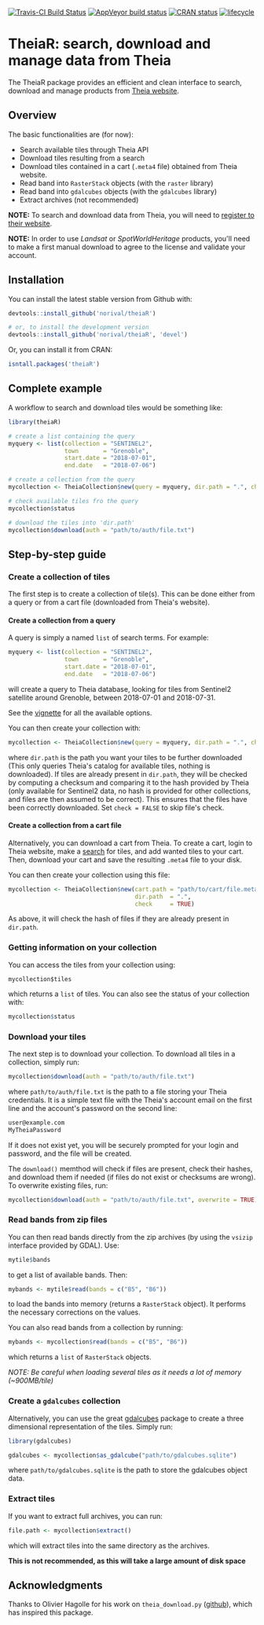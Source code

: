 [![Travis-CI Build Status](https://travis-ci.org/norival/theiaR.svg?branch=master)](https://travis-ci.org/norival/theiaR)
[![AppVeyor build status](https://ci.appveyor.com/api/projects/status/github/norival/theiaR?branch=master&svg=true)](https://ci.appveyor.com/project/norival/theiaR)
[![CRAN status](https://www.r-pkg.org/badges/version/theiaR)](https://cran.r-project.org/package=theiaR)
[![lifecycle](https://img.shields.io/badge/lifecycle-maturing-blue.svg)](https://www.tidyverse.org/lifecycle/#maturing)

# TheiaR: search, download and manage data from Theia

The TheiaR package provides an efficient and clean interface to search, download
and manage products from [Theia website](https://theia.cnes.fr/atdistrib/rocket/#/home).


## Overview

The basic functionalities are (for now):

- Search available tiles through Theia API
- Download tiles resulting from a search
- Download tiles contained in a cart (`.meta4` file) obtained from Theia
  website.
- Read band into `RasterStack` objects (with the `raster` library)
- Read band into `gdalcubes` objects (with the `gdalcubes` library)
- Extract archives (not recommended)

__NOTE:__ To search and download data from Theia, you will need to [register to
their website](https://sso.theia-land.fr/theia/register/register.xhtml).

__NOTE:__ In order to use _Landsat_ or _SpotWorldHeritage_ products, you'll need
to make a first manual download to agree to the license and validate your
account.


## Installation

You can install the latest stable version from Github with:

``` r
devtools::install_github('norival/theiaR')

# or, to install the development version
devtools::install_github('norival/theiaR', 'devel')
```

Or, you can install it from CRAN:

``` r
isntall.packages('theiaR')
```


## Complete example

A workflow to search and download tiles would be something like:

``` r
library(theiaR)

# create a list containing the query
myquery <- list(collection = "SENTINEL2",
                town       = "Grenoble",
                start.date = "2018-07-01",
                end.date   = "2018-07-06")

# create a collection from the query
mycollection <- TheiaCollection$new(query = myquery, dir.path = ".", check = TRUE)

# check available tiles fro the query
mycollection$status

# download the tiles into 'dir.path'
mycollection$download(auth = "path/to/auth/file.txt")
```


## Step-by-step guide


### Create a collection of tiles

The first step is to create a collection of tile(s). This can be done either
from a query or from a cart file (downloaded from Theia's website).


#### Create a collection from a query

A query is simply a named `list` of search terms. For example:

``` r
myquery <- list(collection = "SENTINEL2",
                town       = "Grenoble",
                start.date = "2018-07-01",
                end.date   = "2018-07-06")
```

will create a query to Theia database, looking for tiles from Sentinel2
satellite around Grenoble, between 2018-07-01 and 2018-07-31.

See the [vignette](https://norival.dev/) for all the available options.

You can then create your collection with:

``` r
mycollection <- TheiaCollection$new(query = myquery, dir.path = ".", check = TRUE)
```

where `dir.path` is the path you want your tiles to be further downloaded (This
only queries Theia's catalog for available tiles, nothing is downloaded). If
tiles are already present in `dir.path`, they will be checked by computing a
checksum and comparing it to the hash provided by Theia (only available for
Sentinel2 data, no hash is provided for other collections, and files are then
assumed to be correct). This ensures that the files have been correctly
downloaded. Set `check = FALSE` to skip file's check.


#### Create a collection from a cart file

Alternatively, you can download a cart from Theia. To create a cart, login to
Theia website, make a [search](https://theia.cnes.fr/atdistrib/rocket/#/home)
for tiles, and add wanted tiles to your cart. Then, download your cart and save
the resulting `.meta4` file to your disk.

You can then create your collection using this file:

``` r
mycollection <- TheiaCollection$new(cart.path = "path/to/cart/file.meta4",
                                    dir.path  = ".",
                                    check     = TRUE)
```

As above, it will check the hash of files if they are already present in
`dir.path`.


### Getting information on your collection

You can access the tiles from your collection using:

```
mycollection$tiles
```

which returns a `list` of tiles. You can also see the status of your collection
with:

``` r
mycollection$status
```


### Download your tiles

The next step is to download your collection. To download all tiles in a
collection, simply run:

``` r
mycollection$download(auth = "path/to/auth/file.txt")
```

where `path/to/auth/file.txt` is the path to a file storing your Theia
credentials. It is a simple text file with the Theia's account email on the
first line and the account's password on the second line:

``` txt
user@example.com
MyTheiaPassword
```

If it does not exist yet, you will be securely prompted for your login and
password, and the file will be created.

The `download()` memthod will check if files are present, check their hashes,
and download them if needed (if files do not exist or checksums are wrong). To
overwrite existing files, run:

``` r
mycollection$download(auth = "path/to/auth/file.txt", overwrite = TRUE)
```


### Read bands from zip files

You can then read bands directly from the zip archives (by using the `vsizip`
interface provided by GDAL). Use:

``` r
mytile$bands
```

to get a list of available bands. Then:

``` r
mybands <- mytile$read(bands = c("B5", "B6"))
```

to load the bands into memory (returns a `RasterStack` object). It performs the
necessary corrections on the values.

You can also read bands from a collection by running:

``` r
mybands <- mycollection$read(bands = c("B5", "B6"))
```

which returns a `list` of `RasterStack` objects.

_NOTE: Be careful when loading several tiles as it needs a lot of memory (~900MB/tile)_


### Create a `gdalcubes` collection

Alternatively, you can use the great [gdalcubes](https://github.com/appelmar/gdalcubes_R)
package to create a three dimensional representation of the tiles. Simply run:

``` r
library(gdalcubes)

gdalcubes <- mycollection$as_gdalcube("path/to/gdalcubes.sqlite")
```

where `path/to/gdalcubes.sqlite` is the path to store the gdalcubes object data.


### Extract tiles

If you want to extract full archives, you can run:

``` r
file.path <- mycollection$extract()
```

which will extract tiles into the same directory as the archives.

**This is not recommended, as this will take a large amount of disk space**


## Acknowledgments

Thanks to Olivier Hagolle for his work on `theia_download.py`
([github](https://github.com/olivierhagolle/theia_download)), which has inspired
this package.
